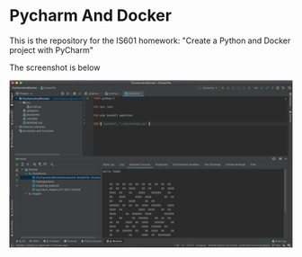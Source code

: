# Pycharm And Docker

This is the repository for the IS601 homework: "Create a Python and Docker project with PyCharm"

The screenshot is below

![Screenshot](./Screenshot_run_on_pycharm.png)
